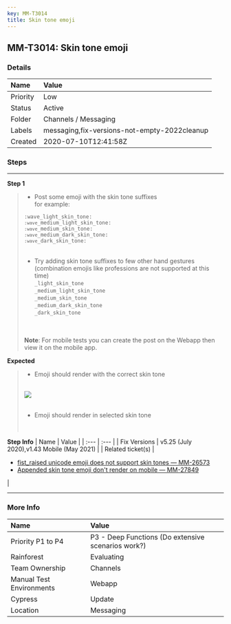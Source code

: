 ```yaml
---
key: MM-T3014
title: Skin tone emoji
---
```


## MM-T3014: Skin tone emoji

### Details

| Name     | Value                                        |
| :------- | :------------------------------------------- |
| Priority | Low                                          |
| Status   | Active                                       |
| Folder   | Channels / Messaging                         |
| Labels   | messaging,fix-versions-not-empty-2022cleanup |
| Created  | 2020-07-10T12:41:58Z                         |

### Steps

<hr/>

**Step 1**

> <article><ul><li>Post some emoji with the skin tone suffixes<br />for example:</li></ul><code>:wave_light_skin_tone:</code><br /><code><code>:wave</code>_medium_light_skin_tone:</code><br /><code><code>:wave</code>_medium_skin_tone:</code><br /><code><code>:wave</code>_medium_dark_skin_tone:</code><br /><code><code>:wave</code>_dark_skin_tone:</code><br /><br /><ul><li>Try adding skin tone suffixes to few other hand gestures (combination emojis like professions are not supported at this time)<br /><code>_light_skin_tone</code><br /><code>_medium_light_skin_tone</code><br /><code>_medium_skin_tone</code><br /><code>_medium_dark_skin_tone</code><br /><code>_dark_skin_tone</code></li></ul><br /><br /><strong>Note</strong>: For mobile tests you can create the post on the Webapp then view it on the mobile app.</article>

**Expected**

> <article><ul><li>Emoji should render with the correct skin tone</li></ul><br /><img src="https://smartbear-tm4j-prod-us-west-2-attachment-rich-text.s3.us-west-2.amazonaws.com/embedded-f3277290f945470c4add5d21ef3dc7ca7b74388fc7152bfb6b99ae58c66a95a8-1594384508144-1594384508144.png" class="fr-fic fr-dii" /><br /><br /><ul><li>Emoji should render in selected skin tone</li></ul><br /></article>

**Step Info**
| Name | Value |
| :--- | :--- |
| Fix Versions | v5.25 (July 2020),v1.43 Mobile (May 2021) |
| Related ticket(s) | <ul><li><a href="https://mattermost.atlassian.net/browse/MM-26573">fist_raised unicode emoji does not support skin tones — MM-26573<br /></a></li><li><a href="https://mattermost.atlassian.net/browse/MM-27849">Appended skin tone emoji don't render on mobile — MM-27849</a></li></ul> |

<hr/>

### More Info

| Name                     | Value                                              |
| :----------------------- | :------------------------------------------------- |
| Priority P1 to P4        | P3 - Deep Functions (Do extensive scenarios work?) |
| Rainforest               | Evaluating                                         |
| Team Ownership           | Channels                                           |
| Manual Test Environments | Webapp                                             |
| Cypress                  | Update                                             |
| Location                 | Messaging                                          |
